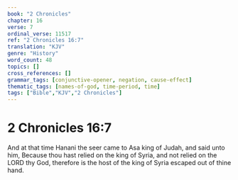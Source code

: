 ```yaml
---
book: "2 Chronicles"
chapter: 16
verse: 7
ordinal_verse: 11517
ref: "2 Chronicles 16:7"
translation: "KJV"
genre: "History"
word_count: 48
topics: []
cross_references: []
grammar_tags: [conjunctive-opener, negation, cause-effect]
thematic_tags: [names-of-god, time-period, time]
tags: ["Bible","KJV","2 Chronicles"]
---
```


# 2 Chronicles 16:7

And at that time Hanani the seer came to Asa king of Judah, and said unto him, Because thou hast relied on the king of Syria, and not relied on the LORD thy God, therefore is the host of the king of Syria escaped out of thine hand.

